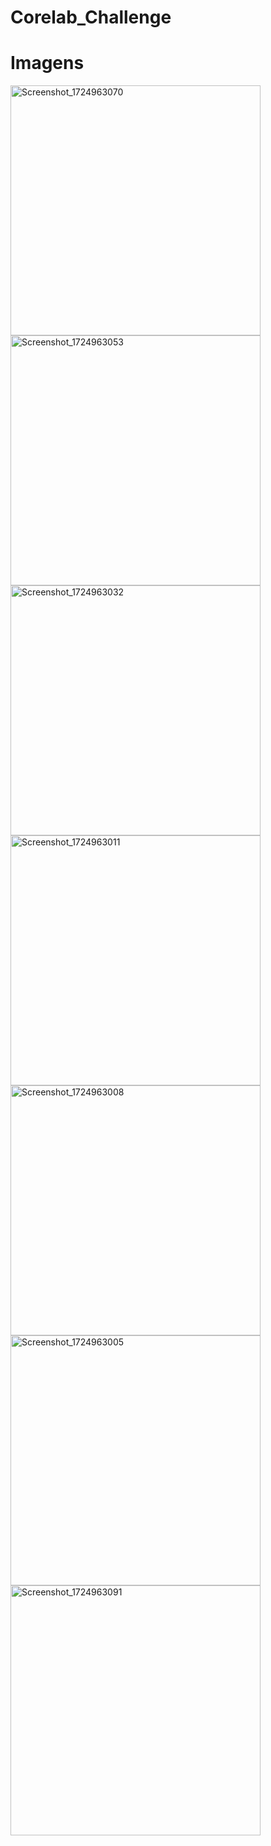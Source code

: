 # Corelab_Challenge

# Imagens 
<img src="https://github.com/user-attachments/assets/4719cf0f-4ddc-42d6-8b46-1b985bee4fd5" alt="Screenshot_1724963070" width="400" />
<img src="https://github.com/user-attachments/assets/ce6e9c95-7cf1-4416-8693-9a4bc4b38617" alt="Screenshot_1724963053" width="400" />
<img src="https://github.com/user-attachments/assets/644a074a-f90a-42dd-b2c2-18e60853d4af" alt="Screenshot_1724963032" width="400" />
<img src="https://github.com/user-attachments/assets/a5f78c87-f59a-4015-8443-c4adf69a13bb" alt="Screenshot_1724963011" width="400" />
<img src="https://github.com/user-attachments/assets/f68e570c-be10-4fb8-be54-68155a2bc8dd" alt="Screenshot_1724963008" width="400" />
<img src="https://github.com/user-attachments/assets/0f2d722f-0dde-4ce2-98d6-a55db051897f" alt="Screenshot_1724963005" width="400" />
<img src="https://github.com/user-attachments/assets/9146c86f-7a11-44e0-a7ba-ae10a6bd45e7" alt="Screenshot_1724963091" width="400" />
